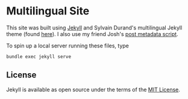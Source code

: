 # Multilingual Site

This site was built using [Jekyll](https://jekyll.github.io/minima/) and Sylvain Durand's multilingual Jekyll theme (found [here](https://github.com/sylvaindurand/jekyll-multilingual)). I also use my friend Josh's [post metadata script](https://github.com/jyn514/jyn514.github.io/blob/master/scripts/new_post).

To spin up a local server running these files, type
```
bundle exec jekyll serve
```

## License

Jekyll is available as open source under the terms of the [MIT License](http://opensource.org/licenses/MIT).
